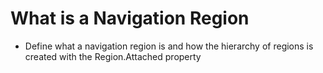 # What is a Navigation Region

- Define what a navigation region is and how the hierarchy of regions is created with the Region.Attached property
